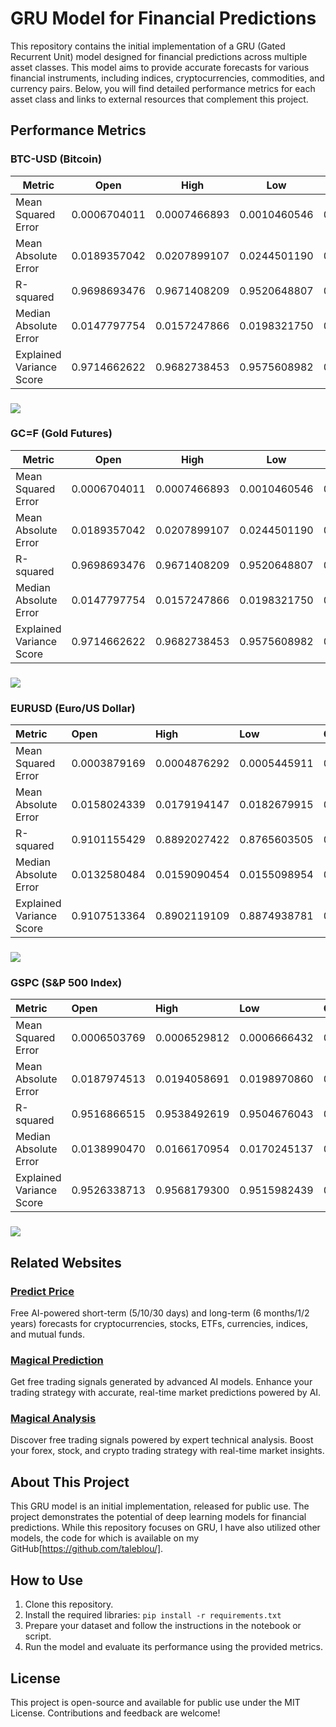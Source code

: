 # **GRU Model for Financial Predictions**

This repository contains the initial implementation of a GRU (Gated Recurrent Unit) model designed for financial predictions across multiple asset classes. This model aims to provide accurate forecasts for various financial instruments, including indices, cryptocurrencies, commodities, and currency pairs. Below, you will find detailed performance metrics for each asset class and links to external resources that complement this project.

## **Performance Metrics**

### 

### **BTC-USD (Bitcoin)**

| Metric | Open | High | Low | Close |
| ----- | ----- | ----- | ----- | ----- |
| Mean Squared Error | 0.0006704011 | 0.0007466893 | 0.0010460546 | 0.0010510000 |
| Mean Absolute Error | 0.0189357042 | 0.0207899107 | 0.0244501190 | 0.0251394672 |
| R-squared | 0.9698693476 | 0.9671408209 | 0.9520648807 | 0.9536147883 |
| Median Absolute Error | 0.0147797754 | 0.0157247866 | 0.0198321750 | 0.0206766406 |
| Explained Variance Score | 0.9714662622 | 0.9682738453 | 0.9575608982 | 0.9563927096 |


### **![][image1]**

### **GC=F (Gold Futures)**

| Metric | Open | High | Low | Close |
| ----- | ----- | ----- | ----- | ----- |
| Mean Squared Error | 0.0006704011 | 0.0007466893 | 0.0010460546 | 0.0010510000 |
| Mean Absolute Error | 0.0189357042 | 0.0207899107 | 0.0244501190 | 0.0251394672 |
| R-squared | 0.9698693476 | 0.9671408209 | 0.9520648807 | 0.9536147883 |
| Median Absolute Error | 0.0147797754 | 0.0157247866 | 0.0198321750 | 0.0206766406 |
| Explained Variance Score | 0.9714662622 | 0.9682738453 | 0.9575608982 | 0.9563927096 |


### **![][image2]**

### **EURUSD (Euro/US Dollar)**

| Metric | Open | High | Low | Close |
| :---- | :---- | :---- | :---- | :---- |
| Mean Squared Error | 0.0003879169 | 0.0004876292 | 0.0005445911 | 0.0003651724 |
| Mean Absolute Error | 0.0158024339 | 0.0179194147 | 0.0182679915 | 0.0155702525 |
| R-squared | 0.9101155429 | 0.8892027422 | 0.8765603505 | 0.9154974316 |
| Median Absolute Error | 0.0132580484 | 0.0159090454 | 0.0155098954 | 0.0136890470 |
| Explained Variance Score | 0.9107513364 | 0.8902119109 | 0.8874938781 | 0.9170630250 |


### 

### **![][image3]**

### **GSPC (S\&P 500 Index)**

| Metric | Open | High | Low | Close |
| :---- | :---- | :---- | :---- | :---- |
| Mean Squared Error | 0.0006503769 | 0.0006529812 | 0.0006666432 | 0.0009187557 |
| Mean Absolute Error | 0.0187974513 | 0.0194058691 | 0.0198970860 | 0.0233750671 |
| R-squared | 0.9516866515 | 0.9538492619 | 0.9504676043 | 0.9351719127 |
| Median Absolute Error | 0.0138990470 | 0.0166170954 | 0.0170245137 | 0.0193339874 |
| Explained Variance Score | 0.9526338713 | 0.9568179300 | 0.9515982439 | 0.9413512079 |


### **![][image4]**

## **Related Websites**

### [**Predict Price**](https://predict-price.com/)

Free AI-powered short-term (5/10/30 days) and long-term (6 months/1/2 years) forecasts for cryptocurrencies, stocks, ETFs, currencies, indices, and mutual funds.

### [**Magical Prediction**](https://magicalprediction.com/)

Get free trading signals generated by advanced AI models. Enhance your trading strategy with accurate, real-time market predictions powered by AI.

### [**Magical Analysis**](https://magicalanalysis.com/)

Discover free trading signals powered by expert technical analysis. Boost your forex, stock, and crypto trading strategy with real-time market insights.

## **About This Project**

This GRU model is an initial implementation, released for public use. The project demonstrates the potential of deep learning models for financial predictions. While this repository focuses on GRU, I have also utilized other models, the code for which is available on my GitHub[https://github.com/taleblou/].

## **How to Use**

1. Clone this repository.  
2. Install the required libraries: `pip install -r requirements.txt`  
3. Prepare your dataset and follow the instructions in the notebook or script.  
4. Run the model and evaluate its performance using the provided metrics.

## **License**

This project is open-source and available for public use under the MIT License. Contributions and feedback are welcome\!

[image1]: <https://raw.githubusercontent.com/taleblou/GRU-Price-Prediction/refs/heads/main/Plot/GRU_BTC-USD.png>
[image2]: <https://raw.githubusercontent.com/taleblou/GRU-Price-Prediction/refs/heads/main/Plot/GRU_GC%3DF.png>
[image3]: <https://raw.githubusercontent.com/taleblou/GRU-Price-Prediction/refs/heads/main/Plot/GRU_EURUSD%3DX.png>
[image4]: <https://raw.githubusercontent.com/taleblou/GRU-Price-Prediction/refs/heads/main/Plot/GRU_%5EGSPC.png>
